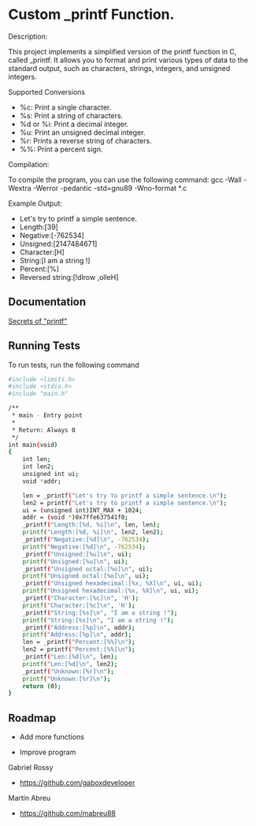 # Custom _printf Function.

Description:

This project implements a simplified version of the printf function in C, called _printf. It allows you to 
format and print various types of data to the standard output, such as characters, strings, integers, and unsigned integers.

Supported Conversions
- %c: Print a single character.
- %s: Print a string of characters.
- %d or %i: Print a decimal integer.
- %u: Print an unsigned decimal integer.
- %r: Prints a reverse string of characters.
- %%: Print a percent sign.

Compilation:

To compile the program, you can use the following command:
gcc -Wall -Wextra -Werror -pedantic -std=gnu89 -Wno-format *.c

Example Output:

- Let's try to printf a simple sentence.
- Length:[39]
- Negative:[-762534]
- Unsigned:[2147484671]
- Character:[H]
- String:[I am a string !]
- Percent:[%]
- Reversed string:[!dlrow ,olleH]

## Documentation

[Secrets of "printf"](https://s3.eu-west-3.amazonaws.com/hbtn.intranet/uploads/misc/2022/11/d38f88e96a617135804dca9f9c49632751e06aa7.pdf?X-Amz-Algorithm=AWS4-HMAC-SHA256&X-Amz-Credential=AKIA4MYA5JM5DUTZGMZG%2F20230721%2Feu-west-3%2Fs3%2Faws4_request&X-Amz-Date=20230721T043106Z&X-Amz-Expires=86400&X-Amz-SignedHeaders=host&X-Amz-Signature=9c98d54ae318cc9d24a78f4f8087d5e1794e0c50af9cb0e9ce0d44d4ebe0c5cc)


## Running Tests

To run tests, run the following command

```bash
#include <limits.h>
#include <stdio.h>
#include "main.h"

/**
 * main - Entry point
 *
 * Return: Always 0
 */
int main(void)
{
    int len;
    int len2;
    unsigned int ui;
    void *addr;

    len = _printf("Let's try to printf a simple sentence.\n");
    len2 = printf("Let's try to printf a simple sentence.\n");
    ui = (unsigned int)INT_MAX + 1024;
    addr = (void *)0x7ffe637541f0;
    _printf("Length:[%d, %i]\n", len, len);
    printf("Length:[%d, %i]\n", len2, len2);
    _printf("Negative:[%d]\n", -762534);
    printf("Negative:[%d]\n", -762534);
    _printf("Unsigned:[%u]\n", ui);
    printf("Unsigned:[%u]\n", ui);
    _printf("Unsigned octal:[%o]\n", ui);
    printf("Unsigned octal:[%o]\n", ui);
    _printf("Unsigned hexadecimal:[%x, %X]\n", ui, ui);
    printf("Unsigned hexadecimal:[%x, %X]\n", ui, ui);
    _printf("Character:[%c]\n", 'H');
    printf("Character:[%c]\n", 'H');
    _printf("String:[%s]\n", "I am a string !");
    printf("String:[%s]\n", "I am a string !");
    _printf("Address:[%p]\n", addr);
    printf("Address:[%p]\n", addr);
    len = _printf("Percent:[%%]\n");
    len2 = printf("Percent:[%%]\n");
    _printf("Len:[%d]\n", len);
    printf("Len:[%d]\n", len2);
    _printf("Unknown:[%r]\n");
    printf("Unknown:[%r]\n");
    return (0);
}
```
## Roadmap

- Add more functions

- Improve program



Gabriel Rossy
- https://github.com/gaboxdeveloper

Martín Abreu
- https://github.com/mabreu88
